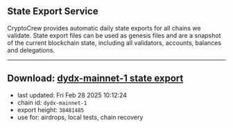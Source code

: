 ## State Export Service
CryptoCrew provides automatic daily state exports for all chains we validate. State export files can be used as genesis files and are a snapshot of the current blockchain state, including all validators, accounts, balances and delegations.

---
**Download: [dydx-mainnet-1 state export](https://dl-tyo.ccvalidators.com/SERVICE/dydx/dydx-mainnet-1_export_38481485.json)**
---

- last updated: Fri Feb 28 2025 10:12:24
- chain id: `dydx-mainnet-1`
- export height: `38481485`
- use for: airdrops, local tests, chain recovery
